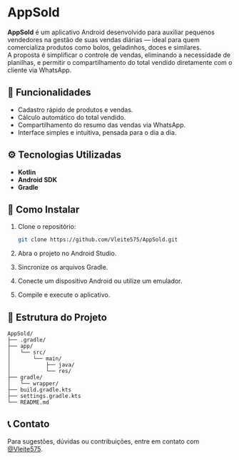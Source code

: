 # AppSold

**AppSold** é um aplicativo Android desenvolvido para auxiliar pequenos vendedores na gestão de suas vendas diárias — ideal para quem comercializa produtos como bolos, geladinhos, doces e similares.  
A proposta é simplificar o controle de vendas, eliminando a necessidade de planilhas, e permitir o compartilhamento do total vendido diretamente com o cliente via WhatsApp.

## 📱 Funcionalidades

- Cadastro rápido de produtos e vendas.
- Cálculo automático do total vendido.
- Compartilhamento do resumo das vendas via WhatsApp.
- Interface simples e intuitiva, pensada para o dia a dia.

## ⚙️ Tecnologias Utilizadas

- **Kotlin**
- **Android SDK**
- **Gradle**

## 🚀 Como Instalar

1. Clone o repositório:
   ```bash
   git clone https://github.com/Vleite575/AppSold.git
   ```

2. Abra o projeto no Android Studio.

3. Sincronize os arquivos Gradle.

4. Conecte um dispositivo Android ou utilize um emulador.

5. Compile e execute o aplicativo.

## 📂 Estrutura do Projeto

```
AppSold/
├── .gradle/
├── app/
│   └── src/
│       └── main/
│           ├── java/
│           └── res/
├── gradle/
│   └── wrapper/
├── build.gradle.kts
├── settings.gradle.kts
└── README.md
```

## 📞 Contato

Para sugestões, dúvidas ou contribuições, entre em contato com [@Vleite575](https://github.com/Vleite575).
